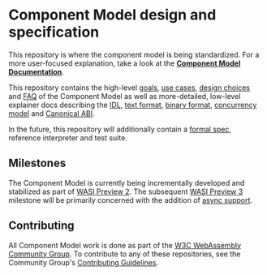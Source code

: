 # Component Model design and specification

This repository is where the component model is being standardized. For a more
user-focused explanation, take a look at the **[Component Model Documentation]**.

This repository contains the high-level [goals], [use cases], [design choices]
and [FAQ] of the Component Model as well as more-detailed, low-level explainer
docs describing the [IDL], [text format], [binary format], [concurrency model]
and [Canonical ABI].

In the future, this repository will additionally contain a [formal spec],
reference interpreter and test suite.

## Milestones

The Component Model is currently being incrementally developed and stabilized
as part of [WASI Preview 2]. The subsequent [WASI Preview 3] milestone will be
primarily concerned with the addition of [async support][Concurrency Model].

## Contributing

All Component Model work is done as part of the [W3C WebAssembly Community Group].
To contribute to any of these repositories, see the Community Group's
[Contributing Guidelines].


[Component Model Documentation]: https://component-model.bytecodealliance.org/
[Goals]: design/high-level/Goals.md
[Use Cases]: design/high-level/UseCases.md
[Design Choices]: design/high-level/Choices.md
[FAQ]: design/high-level/FAQ.md
[IDL]: design/mvp/WIT.md
[Text Format]: design/mvp/Explainer.md
[Binary Format]: design/mvp/Binary.md
[Concurrency Model]: design/mvp/Async.md
[Canonical ABI]: design/mvp/CanonicalABI.md
[formal spec]: spec/
[W3C WebAssembly Community Group]: https://www.w3.org/community/webassembly/
[Contributing Guidelines]: https://webassembly.org/community/contributing/
[WASI Preview 2]: https://github.com/WebAssembly/WASI/tree/main/wasip2#readme
[WASI Preview 3]: https://github.com/WebAssembly/WASI/tree/main/wasip2#looking-forward-to-preview-3
[Async Support]: https://docs.google.com/presentation/d/1MNVOZ8hdofO3tI0szg_i-Yoy0N2QPU2C--LzVuoGSlE/edit?usp=share_link

